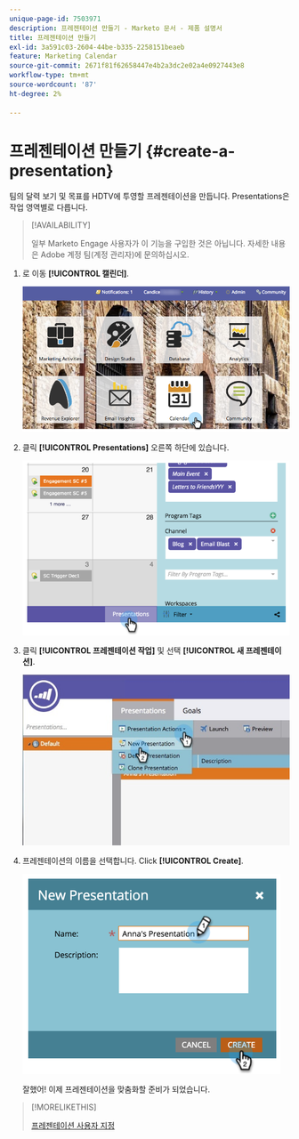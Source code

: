 ```yaml
---
unique-page-id: 7503971
description: 프레젠테이션 만들기 - Marketo 문서 - 제품 설명서
title: 프레젠테이션 만들기
exl-id: 3a591c03-2604-44be-b335-2258151beaeb
feature: Marketing Calendar
source-git-commit: 2671f81f62658447e4b2a3dc2e02a4e0927443e8
workflow-type: tm+mt
source-wordcount: '87'
ht-degree: 2%

---
```


# 프레젠테이션 만들기 {#create-a-presentation}

팀의 달력 보기 및 목표를 HDTV에 투영할 프레젠테이션을 만듭니다. Presentations은 작업 영역별로 다릅니다.

>[!AVAILABILITY]
>
>
>일부 Marketo Engage 사용자가 이 기능을 구입한 것은 아닙니다. 자세한 내용은 Adobe 계정 팀(계정 관리자)에 문의하십시오.

1. 로 이동 **[!UICONTROL 캘린더]**.

   ![](assets/2017-05-10-15-30-47.png)

1. 클릭 **[!UICONTROL Presentations]** 오른쪽 하단에 있습니다.

   ![](assets/image2015-3-18-12-3a29-3a26.png)

1. 클릭 **[!UICONTROL 프레젠테이션 작업]** 및 선택 **[!UICONTROL 새 프레젠테이션]**.

   ![](assets/image2015-3-26-12-3a38-3a6.png)

1. 프레젠테이션의 이름을 선택합니다. Click **[!UICONTROL Create]**.

   ![](assets/image2015-3-18-12-3a32-3a30.png)

   잘했어! 이제 프레젠테이션을 맞춤화할 준비가 되었습니다.

>[!MORELIKETHIS]
>
>[프레젠테이션 사용자 지정](/help/marketo/product-docs/core-marketo-concepts/marketing-calendar/calendar-hd/customize-a-presentation.md)
